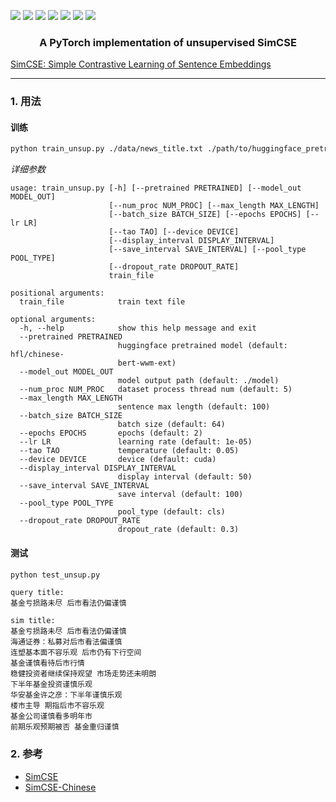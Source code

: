 ![](https://img.shields.io/badge/license-MIT-blue)
![](https://img.shields.io/badge/Python-3.8.5-blue)
![](https://img.shields.io/badge/torch-1.4.0-green)
![](https://img.shields.io/badge/transformers-4.5.1-green)
![](https://img.shields.io/badge/datasets-1.7.0-green)
![](https://img.shields.io/badge/faiss--cpu-1.7.0-green)
![](https://img.shields.io/badge/tqdm-4.49.0-green)

<h3 align="center">
<p>A PyTorch implementation of unsupervised SimCSE </p>
</h3>

[SimCSE: Simple Contrastive Learning of Sentence Embeddings](https://arxiv.org/abs/2104.08821)

---

### 1. 用法

#### 训练 
```bash
python train_unsup.py ./data/news_title.txt ./path/to/huggingface_pretrained_model
```

*详细参数*
```
usage: train_unsup.py [-h] [--pretrained PRETRAINED] [--model_out MODEL_OUT]
                      [--num_proc NUM_PROC] [--max_length MAX_LENGTH]
                      [--batch_size BATCH_SIZE] [--epochs EPOCHS] [--lr LR]
                      [--tao TAO] [--device DEVICE]
                      [--display_interval DISPLAY_INTERVAL]
                      [--save_interval SAVE_INTERVAL] [--pool_type POOL_TYPE]
                      [--dropout_rate DROPOUT_RATE]
                      train_file

positional arguments:
  train_file            train text file

optional arguments:
  -h, --help            show this help message and exit
  --pretrained PRETRAINED
                        huggingface pretrained model (default: hfl/chinese-
                        bert-wwm-ext)
  --model_out MODEL_OUT
                        model output path (default: ./model)
  --num_proc NUM_PROC   dataset process thread num (default: 5)
  --max_length MAX_LENGTH
                        sentence max length (default: 100)
  --batch_size BATCH_SIZE
                        batch size (default: 64)
  --epochs EPOCHS       epochs (default: 2)
  --lr LR               learning rate (default: 1e-05)
  --tao TAO             temperature (default: 0.05)
  --device DEVICE       device (default: cuda)
  --display_interval DISPLAY_INTERVAL
                        display interval (default: 50)
  --save_interval SAVE_INTERVAL
                        save interval (default: 100)
  --pool_type POOL_TYPE
                        pool_type (default: cls)
  --dropout_rate DROPOUT_RATE
                        dropout_rate (default: 0.3)
```

#### 测试
```bash
python test_unsup.py
```

```
query title:
基金亏损路未尽 后市看法仍偏谨慎

sim title:
基金亏损路未尽 后市看法仍偏谨慎
海通证券：私募对后市看法偏谨慎
连塑基本面不容乐观 后市仍有下行空间
基金谨慎看待后市行情
稳健投资者继续保持观望 市场走势还未明朗
下半年基金投资谨慎乐观
华安基金许之彦：下半年谨慎乐观
楼市主导 期指后市不容乐观
基金公司谨慎看多明年市
前期乐观预期被否 基金重归谨慎
```

### 2. 参考
- [SimCSE](https://github.com/princeton-nlp/SimCSE)
- [SimCSE-Chinese](https://github.com/zhengyanzhao1997/NLP-model/tree/main/model/model/Torch_model/SimCSE-Chinese)
